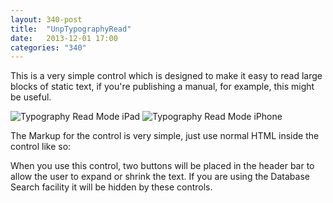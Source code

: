 ```yaml
---
layout: 340-post
title:  "UnpTypographyRead"
date:   2013-12-01 17:00
categories: "340"
---
```


This is a very simple control which is designed to make it easy to read large blocks of static text, if you're publishing a manual, for example, this might be useful.

![Typography Read Mode iPad](http://teamstudio.s3.amazonaws.com/images/typographyread_ipad.png)
![Typography Read Mode iPhone](http://teamstudio.s3.amazonaws.com/images/typographyread_iphone.png)

The Markup for the control is very simple, just use normal HTML inside the control like so:

<script src="https://gist.github.com/whitemx/7659359.js"></script>

When you use this control, two buttons will be placed in the header bar to allow the user to expand or shrink the text. If you are using the Database Search facility it will be hidden by these controls.
